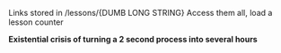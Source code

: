 Links stored in /lessons/{DUMB LONG STRING}
Access them all, load a lesson counter


**Existential crisis of turning a 2 second process into several hours**
